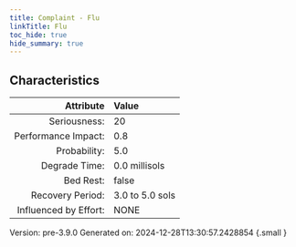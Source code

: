 ```yaml
---
title: Complaint - Flu
linkTitle: Flu
toc_hide: true
hide_summary: true
---
```


## Characteristics

| Attribute      | Value |
|--------:|:------|
|Seriousness:|20|
|Performance Impact:|0.8|
|Probability:|5.0|
|Degrade Time:|0.0 millisols|
|Bed Rest:|false|
|Recovery Period:|3.0 to 5.0 sols|
|Influenced by Effort:|NONE|
 

Version: pre-3.9.0 Generated on: 2024-12-28T13:30:57.2428854
{.small }